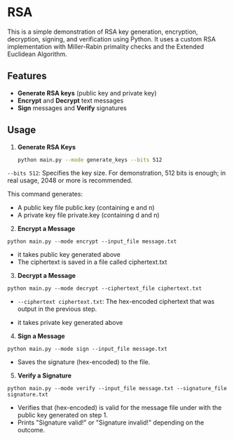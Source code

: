 # RSA 

This is a simple demonstration of RSA key generation, encryption, decryption, signing, and verification using Python. It uses a custom RSA implementation with Miller-Rabin primality checks and the Extended Euclidean Algorithm.

## Features

- **Generate RSA keys** (public key and private key)  
- **Encrypt** and **Decrypt** text messages  
- **Sign** messages and **Verify** signatures  


## Usage

1. **Generate RSA Keys**

   ```bash
   python main.py --mode generate_keys --bits 512
   ```
`--bits 512`: Specifies the key size. For demonstration, 512 bits is enough; in real usage, 2048 or more is recommended.

This command generates:
* A public key file public.key (containing e and n)
* A private key file private.key (containing d and n)

2. **Encrypt a Message**
```
python main.py --mode encrypt --input_file message.txt        
```
* it takes public key generated above
* The ciphertext is saved in a file called ciphertext.txt

3. **Decrypt a Message**
```
python main.py --mode decrypt --ciphertext_file ciphertext.txt
```
* `--ciphertext ciphertext.txt`: The hex-encoded ciphertext that was output in the previous step.

* it takes private key generated above

4. **Sign a Message**

```
python main.py --mode sign --input_file message.txt 
```
* Saves the signature (hex-encoded) to the file.

5. **Verify a Signature**

```
python main.py --mode verify --input_file message.txt --signature_file signature.txt
```
* Verifies that <signature> (hex-encoded) is valid for the message file under with the public key generated on step 1.
* Prints "Signature valid!" or "Signature invalid!" depending on the outcome.


